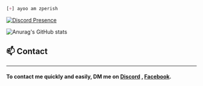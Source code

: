 ```css
[+] ayoo am zperish
```

[![Discord Presence](https://lanyard.cnrad.dev/api/643446724983259146)](https://discord.com/users/:id) 

![Anurag's GitHub stats](https://github-readme-stats.vercel.app/api?username=zPerish&hide=contribs,prs&theme=dracula)

## :mailbox: Contact
---
#### To contact me quickly and easily, DM me on [Discord](https://discord.com/users/643446724983259146) , [Facebook](https://www.facebook.com/pakaasitt).

